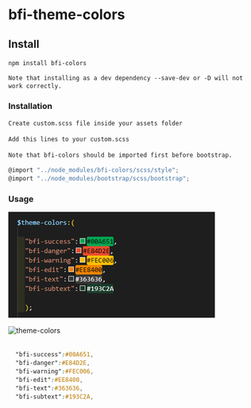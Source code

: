 # bfi-theme-colors

## Install

```
npm install bfi-colors
```

```
Note that installing as a dev dependency --save-dev or -D will not work correctly.

```

### Installation

```
Create custom.scss file inside your assets folder

Add this lines to your custom.scss

Note that bfi-colors should be imported first before bootstrap.
```
```js live=true
@import "../node_modules/bfi-colors/scss/style";
@import "../node_modules/bootstrap/scss/bootstrap";
```
### Usage

![theme-colors](scss/theme-colors.png)


![theme-colors](snippet.png)

```css live=true

  "bfi-success":#00A651,
  "bfi-danger":#E84D2E,
  "bfi-warning":#FEC006,
  "bfi-edit":#EE8400,
  "bfi-text":#363636,
  "bfi-subtext":#193C2A,
```
<!-- ### Compiles and minifies for production

```
npm run build
```

### Lints and fixes files

```
npm run lint
```

### Customize configuration -->

<!-- See [Configuration Reference](https://cli.vuejs.org/config/).
"# publish-test"
"# publish-test" -->
